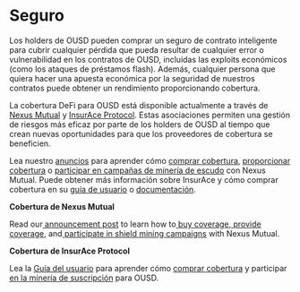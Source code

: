 # Seguro

Los holders de OUSD pueden comprar un seguro de contrato inteligente para cubrir cualquier pérdida que pueda resultar de cualquier error o vulnerabilidad en los contratos de OUSD, incluidas las exploits económicos (como los ataques de préstamos flash). Además, cualquier persona que quiera hacer una apuesta económica por la seguridad de nuestros contratos puede obtener un rendimiento proporcionando cobertura.

La cobertura DeFi para OUSD está disponible actualmente a través de [Nexus Mutual](https://nexusmutual.io) y [InsurAce Protocol](https://www.insurace.io). Estas asociaciones permiten una gestión de riesgos más eficaz por parte de los holders de OUSD al tiempo que crean nuevas oportunidades para que los proveedores de cobertura se beneficien.

Lea nuestro [anuncios](https://medium.com/originprotocol/origin-partners-with-nexus-mutual-to-offer-defi-insurance-for-origin-dollar-ousd-6eb3432ee042) para aprender cómo [comprar cobertura](https://app.nexusmutual.io/cover/buy/get-quote?address=0xE75D77B1865Ae93c7eaa3040B038D7aA7BC02F70), [proporcionar cobertura](https://app.nexusmutual.io/staking) o [participar en campañas de minería de escudo](https://app.nexusmutual.io/rewards) con Nexus Mutual. Puede obtener más información sobre InsurAce y cómo comprar cobertura en su [guía de usuario](https://docs.insurace.io/landing-page/documentation-1/user-guide) o [documentación](https://docs.insurace.io/landing-page/).

**Cobertura de Nexus Mutual**

Read our[ announcement post](https://medium.com/originprotocol/origin-partners-with-nexus-mutual-to-offer-defi-insurance-for-origin-dollar-ousd-6eb3432ee042) to learn how to[ buy coverage](https://app.nexusmutual.io/cover/buy/get-quote?address=0x0000000000000000000000000000000000000016),[ provide coverage](https://app.nexusmutual.io/staking), and[ participate in shield mining campaigns](https://app.nexusmutual.io/rewards) with Nexus Mutual.

**Cobertura de InsurAce Protocol**

Lea la [Guía del usuario](https://docs.insurace.io/landing-page/documentation-1/user-guide) para aprender cómo [comprar cobertura](https://docs.insurace.io/landing-page/documentation-1/user-guide/dashboard) y participar [en la minería de suscripción](https://docs.insurace.io/landing-page/documentation-1/user-guide/how-to-stake) para OUSD.
